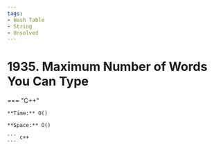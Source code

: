```yaml
---
tags:
- Hash Table
- String
- Unsolved
---
```



# 1935. Maximum Number of Words You Can Type

=== "C++"

    **Time:** O()

    **Space:** O()

    ``` c++
    ```